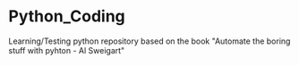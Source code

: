 # Python_Coding
Learning/Testing python repository based on the book "Automate the boring stuff with pyhton - Al Sweigart"

